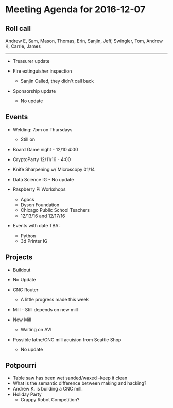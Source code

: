 Meeting Agenda for 2016-12-07
==============================

Roll call
---------
Andrew E, Sam, Mason, Thomas, Erin, Sanjin, Jeff, Swingler, Tom, Andrew K, Carrie, James 

------
- Treasurer update

- Fire extinguisher inspection
  - Sanjin Called, they didn't call back

- Sponsorship update
  - No update

Events
------
- Welding: 7pm on Thursdays
  - Still on

- Board Game night - 12/10 4:00

- CryptoParty 12/11/16 - 4:00

- Knife Sharpening w/ Microscopy 01/14 

- Data Science IG - No update

- Raspberry Pi Workshops
  - Agocs
  - Dyson Foundation
  - Chicago Public School Teachers 
  - 12/13/16 and 12/17/16
  
- Events with date TBA:
  - Python
  - 3d Printer IG
  

Projects
--------
- Buildout
 - No Update

- CNC Router
  - A little progress made this week

- Mill - Still depends on new mill

- New Mill
  - Waiting on AVI

- Possible lathe/CNC mill acuision from Seattle Shop
  - No update


Potpourri
---------
- Table saw has been wet sanded/waxed
  -keep it clean
- What is the semantic difference between making and hacking?
- Andrew K. is building a CNC mill.  
- Holiday Party
  - Crappy Robot Competition?






 



